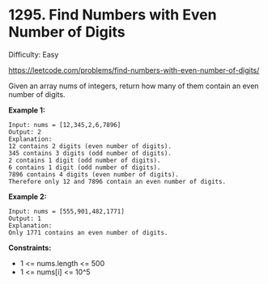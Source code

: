 # 1295. Find Numbers with Even Number of Digits

Difficulty: Easy

https://leetcode.com/problems/find-numbers-with-even-number-of-digits/

Given an array nums of integers, return how many of them contain an even number of digits.

**Example 1:**
```
Input: nums = [12,345,2,6,7896]
Output: 2
Explanation: 
12 contains 2 digits (even number of digits). 
345 contains 3 digits (odd number of digits). 
2 contains 1 digit (odd number of digits). 
6 contains 1 digit (odd number of digits). 
7896 contains 4 digits (even number of digits). 
Therefore only 12 and 7896 contain an even number of digits.
```

**Example 2:**
```
Input: nums = [555,901,482,1771]
Output: 1 
Explanation: 
Only 1771 contains an even number of digits.
```

**Constraints:**

* 1 <= nums.length <= 500
* 1 <= nums[i] <= 10^5
